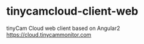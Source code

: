 # tinycamcloud-client-web
tinyCam Cloud web client based on Angular2
https://cloud.tinycammonitor.com
